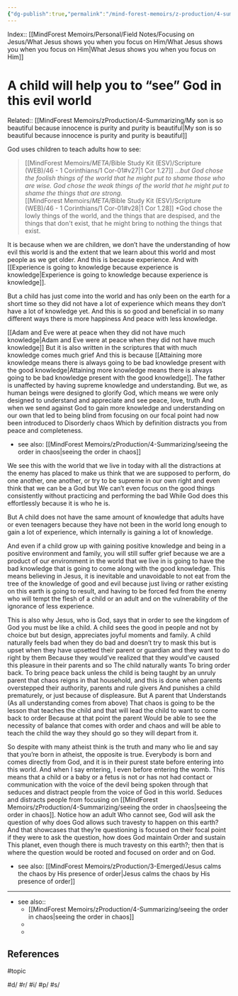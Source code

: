 ```yaml
---
{"dg-publish":true,"permalink":"/mind-forest-memoirs/z-production/4-summarizing/a-child-will-help-you-to-see-god-in-this-evil-world/"}
---
```


Index:: [[MindForest Memoirs/Personal/Field Notes/Focusing on Jesus/What Jesus shows you when you focus on Him/What Jesus shows you when you focus on Him\|What Jesus shows you when you focus on Him]]
# A child will help you to “see” God in this evil world
Related:: [[MindForest Memoirs/zProduction/4-Summarizing/My son is so beautiful because innocence is purity and purity is beautiful\|My son is so beautiful because innocence is purity and purity is beautiful]]

God uses children to teach adults how to see: 

> [[MindForest Memoirs/_META_/Bible Study Kit (ESV)/Scripture (WEB)/46 - 1 Corinthians/1 Cor-01#v27\|1 Cor 1.27]] ...*but God chose the foolish things of the world that he might put to shame those who are wise. God chose the weak things of the world that he might put to shame the things that are strong.*  
> [[MindForest Memoirs/_META_/Bible Study Kit (ESV)/Scripture (WEB)/46 - 1 Corinthians/1 Cor-01#v28\|1 Cor 1.28]] *God chose the lowly things of the world, and the things that are despised, and the things that don't exist, that he might bring to nothing the things that exist. 

It is because when we are children, we don’t have the understanding of how evil this world is and the extent that we learn about this world and most people as we get older. And this is because experience. And with [[Experience is going to knowledge because experience is knowledge\|Experience is going to knowledge because experience is knowledge]]. 

But a child has just come into the world and has only been on the earth for a short time so they did not have a lot of experience which means they don’t have a lot of knowledge yet. And this is so good and beneficial in so many different ways there is more happiness And peace with less knowledge.

[[Adam and Eve were at peace when they did not have much knowledge\|Adam and Eve were at peace when they did not have much knowledge]] But it is also written in the scriptures that with much knowledge comes much grief And this is because [[Attaining more knowledge means there is always going to be bad knowledge present with the good knowledge\|Attaining more knowledge means there is always going to be bad knowledge present with the good knowledge]]. 
The father is unaffected by having supreme knowledge and understanding. But we, as human beings were designed to glorify God, which means we were only designed to understand and appreciate and see peace, love, truth And when we send against God to gain more knowledge and understanding on our own that led to being blind from focusing on our focal point had now been introduced to Disorderly chaos Which by definition distracts you from peace and completeness. 
- see also: [[MindForest Memoirs/zProduction/4-Summarizing/seeing the order in chaos\|seeing the order in chaos]]

We see this with the world that we live in today with all the distractions at the enemy has placed to make us think that we are supposed to perform, do one another, one another, or try to be supreme in our own right and even think that we can be a God but We can’t even focus on the good things consistently without practicing and performing the bad While God does this effortlessly because it is who he is. 

But A child does not have the same amount of knowledge that adults have or even teenagers because they have not been in the world long enough to gain a lot of experience, which internally is gaining a lot of knowledge. 

And even if a child grow up with gaining positive knowledge and being in a positive environment and family, you will still suffer grief because we are a product of our environment in the world that we live in is going to have the bad knowledge that is going to come along with the good knowledge. This means believing in Jesus, it is inevitable and unavoidable to not eat from the tree of the knowledge of good and evil because just living or rather existing on this earth  is going to result, and having to be forced fed from the enemy who will tempt the flesh of a child or an adult and on the vulnerability of the ignorance of less experience. 

This is also why Jesus, who is God, says that in order to see the kingdom of God you must be like a child. A child sees the good in people and not by choice but but design, appreciates joyful moments and family. A child naturally feels bad when they do bad and doesn’t try to mask this but is upset when they have upsetted their parent or guardian and they want to do right by them Because they would’ve realized that they would’ve caused this pleasure in their parents and so The child naturally wants To bring order back. To bring peace back unless the child is being taught by an unruly parent that chaos reigns in that household, and this is done when parents overstepped their authority, parents and rule givers And punishes a child prematurely, or just because of  displeasure. But A parent that Understands (As all understanding comes from above) That chaos is going to be the lesson that teaches the child and that will lead the child to want to come back to order Because at that point the parent Would be able to see the necessity of balance that comes with order and chaos and will be able to teach the child the way they should go so they will depart from it. 


So despite with many atheist think is the truth and many who lie and say that you’re born in atheist, the opposite is true. Everybody is born and comes directly from God, and it is in their purest state before entering into this world. And when I say entering, I even before entering the womb. This means that a child or a baby or a fetus is not or has not had contact or communication with the voice of the devil being spoken through that seduces and distract people from the voice of God in this world. Seduces and distracts people from focusing on [[MindForest Memoirs/zProduction/4-Summarizing/seeing the order in chaos\|seeing the order in chaos]]. Notice how an adult Who cannot see, God will ask the question of why does God allows such travesty to happen on this earth? And that showcases that they’re questioning is focused on their focal point if they were to ask the question, how does God maintain Order and sustain This planet, even though there is much travesty on this earth?; then that is where the question would be rooted and focused on order and on God. 

- see also: [[MindForest Memoirs/zProduction/3-Emerged/Jesus calms the chaos by His presence of order\|Jesus calms the chaos by His presence of order]]



 






---

- see also:: 
	- [[MindForest Memoirs/zProduction/4-Summarizing/seeing the order in chaos\|seeing the order in chaos]]
	- 
	- 

## References




#topic

#d/ 
#r/
#i/
#p/
#s/